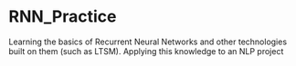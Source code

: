 # RNN_Practice
Learning the basics of Recurrent Neural Networks and other technologies built on them (such as LTSM). 
Applying this knowledge to an NLP project
